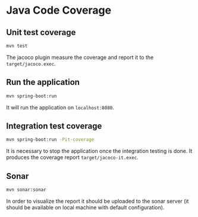 # Java Code Coverage

## Unit test coverage

```bash
mvn test
```

The jacoco plugin measure the coverage and report it to the `target/jacoco.exec`.

## Run the application

```bash
mvn spring-boot:run
```

It will run the application on `localhost:8080`.

## Integration test coverage

```bash
mvn spring-boot:run -Pit-coverage
```

It is necessary to stop the application once the integration testing is done.
It produces the coverage report `target/jacoco-it.exec`.

## Sonar

```bash
mvn sonar:sonar
```

In order to visualize the report it should be uploaded to the sonar server
(it should be available on local machine with default configuration).
